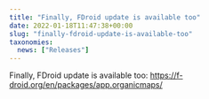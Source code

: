 ```yaml
---
title: "Finally, FDroid update is available too"
date: 2022-01-18T11:47:38+00:00
slug: "finally-fdroid-update-is-available-too"
taxonomies:
  news: ["Releases"]
---
```


Finally, FDroid update is available too: <https://f-droid.org/en/packages/app.organicmaps/>

